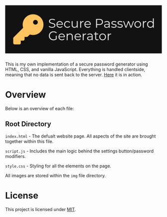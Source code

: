 # ![Alt Text](./imgs/SecurePasswordGenerator.png)

This is my own implementation of a secure password generator using HTML, CSS, and vanilla JavaScript. Everything is handled clientside, meaning that no data is sent back to the server. [Here](https://alejandromontalvo.github.io/secure-password-generator/) it is in action.

# Overview

Below is an overview of each file:

## Root Directory

`index.html` - The defualt website page. All aspects of the site are brought together within this file.

`script.js` - Includes the main logic behind the settings button/password modifiers.

`style.css` - Styling for all the elements on the page.

All images are stored within the `img` file directory.

# License

This project is licensed under [MIT](https://alejandromontalvo.github.io/secure-password-generator/).
